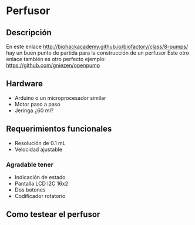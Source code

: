 # Perfusor #

## Descripción ##
En este enlace http://biohackacademy.github.io/biofactory/class/8-pumps/ hay un buen punto de partida para la construcción de un perfusor
Este otro enlace también es otro perfecto ejemplo: https://github.com/gniezen/openpump

## Hardware ##
* Arduino o un microprocesador similar
* Motor paso a paso
* Jeringa ¿60 ml?

## Requerimientos funcionales ##
* Resolución de 0.1 mL
* Velocidad ajustable

### Agradable tener ###
* Indicación de estado
* Pantalla LCD I2C 16x2
* Dos botones
* Codificador rotatorio

## Como testear el perfusor
